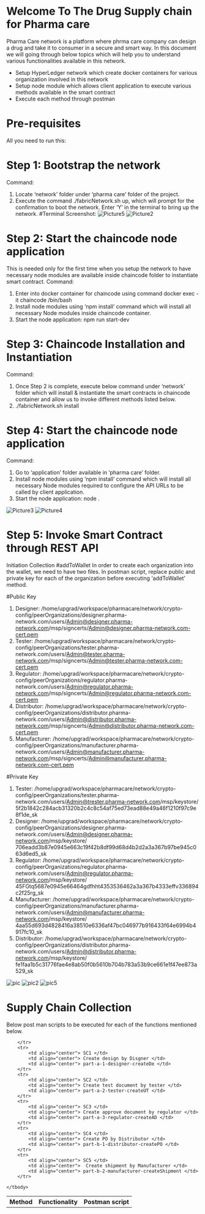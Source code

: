 # Welcome To The Drug Supply chain for Pharma care
Pharma Care network is a platform where phrma care company can design a drug and take it to consumer in a secure and smart way.  In this document we will going through below topics which will help you to understand various functionalities available in this network. 
+	Setup HyperLedger network which create docker containers for various organization involved in this network 
+	Setup node module which allows client application to execute various methods available in the smart contract
+	Execute each method through postman 

# Pre-requisites
All you need to run this:
# Step 1: Bootstrap the network
Command:
1.	Locate ‘network’ folder under ‘pharma care’ folder of the project.
2.	Execute the command ./fabricNetwork.sh up, which will prompt for the confirmation to boot the network. Enter ‘Y’ in the terminal to bring up the network.
#Terminal Screenshot: 
![Picture5](https://user-images.githubusercontent.com/13790209/212479718-801c4e63-88fa-4545-a7f8-37b59411c3af.png)
![Picture2](https://user-images.githubusercontent.com/13790209/212478541-6df9aee2-0964-4bfc-9f30-6fab1c136717.gif)

# Step 2: Start the chaincode node application
This is needed only for the first time when you setup the network to have necessary node modules are available inside chaincode folder to instantiate smart contract.
Command: 
1.	Enter into docker container for chaincode using command docker exec -it chaincode /bin/bash
2.	Install node modules using ‘npm install’ command which will install all necessary Node modules inside chaincode container. 
3.	Start the node application: npm run start-dev

# Step 3: Chaincode Installation and Instantiation
Command: 
1.	Once Step 2 is complete, execute below command under ‘network’ folder which will install & instantiate the smart contracts in chaincode container and allow us to invoke different methods listed below. 
2.	./fabricNetwork.sh install

# Step 4: Start the chaincode node application
Command: 
1.	Go to ‘application’ folder available in ‘pharma care’ folder. 
2.	Install node modules using ‘npm install’ command which will install all necessary Node modules required to configure the API URLs to be called by client application. 
3.	Start the node application: node .

![Picture3](https://user-images.githubusercontent.com/13790209/212479107-6e2cbada-0a74-46ab-aa2c-b20a4fe33c1c.png)
![Picture4](https://user-images.githubusercontent.com/13790209/212479274-1232829e-02ff-4d81-a261-7c98128ea799.png)

# Step 5: Invoke Smart Contract through REST API
Initiation Collection
#addToWallet
In order to create each organization into the wallet, we need to have two files. In postman script, replace public and private key for each of the organization before executing ‘addToWallet’ method. 

#Public Key
1. Designer: /home/upgrad/workspace/pharmacare/network/crypto-config/peerOrganizations/designer.pharma-network.com/users/Admin@designer.pharma-network.com/msp/signcerts/Admin@designer.pharma-network.com-cert.pem
2. Tester: /home/upgrad/workspace/pharmacare/network/crypto-config/peerOrganizations/tester.pharma-network.com/users/Admin@tester.pharma-network.com/msp/signcerts/Admin@tester.pharma-network.com-cert.pem
3. Regulator: /home/upgrad/workspace/pharmacare/network/crypto-config/peerOrganizations/regulator.pharma-network.com/users/Admin@regulator.pharma-network.com/msp/signcerts/Admin@regulator.pharma-network.com-cert.pem
4. Distributor: /home/upgrad/workspace/pharmacare/network/crypto-config/peerOrganizations/distributor.pharma-network.com/users/Admin@distributor.pharma-network.com/msp/signcerts/Admin@distributor.pharma-network.com-cert.pem
5. Manufacturer: /home/upgrad/workspace/pharmacare/network/crypto-config/peerOrganizations/manufacturer.pharma-network.com/users/Admin@manufacturer.pharma-network.com/msp/signcerts/Admin@manufacturer.pharma-network.com-cert.pem 

#Private Key
1. Tester: /home/upgrad/workspace/pharmacare/network/crypto-config/peerOrganizations/tester.pharma-network.com/users/Admin@trester.pharma-network.com/msp/keystore/ 5f2b1842c284acb31320b2c4c8c54af75ed73ead88e49a46f1210f97c9e8f1de_sk
2. Designer: /home/upgrad/workspace/pharmacare/network/crypto-config/peerOrganizations/designer.pharma-network.com/users/Admin@designer.pharma-network.com/msp/keystore/ 706eadd3b87e0945e663c19f42b8df99d68d4b2d2a3a367b97be945c063d6ed5_sk
3. Regulator: /home/upgrad/workspace/pharmacare/network/crypto-config/peerOrganizations/regulator.pharma-network.com/users/Admin@regulator.pharma-network.com/msp/keystore/ 45FGtq5687e0945e66464gdfhht4353536462a3a367b4333effv336894c2f25rg_sk
4. Manufacturer: /home/upgrad/workspace/pharmacare/network/crypto-config/peerOrganizations/manufacturer.pharma-network.com/users/Admin@manufacturer.pharma-network.com/msp/keystore/ 4aa55d693d4828416a38510e6336af47bc046977b916433f64e6994b4917fc10_sk
5. Distributor: /home/upgrad/workspace/pharmacare/network/crypto-config/peerOrganizations/distributor.pharma-network.com/users/Admin@distributor.pharma-network.com/msp/keystore/ fe1faa1b5c31776fae4e8ab50f0b5610b704b783a53b9ce661e1f47ee873a529_sk


![pic](https://user-images.githubusercontent.com/13790209/212480003-128d9383-835f-4f1f-8cc7-3ae221d30ae9.jpg)
![pic2](https://user-images.githubusercontent.com/13790209/212480007-8ad7f58b-f6d2-44b2-bdb6-ae242415474d.jpg)
![pic5](https://user-images.githubusercontent.com/13790209/212480459-bdb0da7e-3129-4403-89c4-cdbe65c48dc7.png)

# Supply Chain Collection

Below post man scripts to be executed for each of the functions mentioned below. 
<table>
    <tbody>
        <tr>
            <th> Method </th>
            <th> Functionality </th>
            <th> Postman script </th>
            
        </tr>
        <tr>
            <td align="center"> SC1 </td>
            <td align="center"> Create design by Disgner </td>
            <td align="center"> part-a-1-designer-createDe </td>       
        </tr>
        <tr>
            <td align="center"> SC2 </td>
            <td align="center"> Create test document by tester </td>
            <td align="center"> part-a-2-tester-createUT </td>       
        </tr>
        <tr>
            <td align="center"> SC3 </td>
            <td align="center"> Create approve document by regulator </td>
            <td align="center"> part-a-3-regulator-createAD </td>       
        </tr>
        <tr>
            <td align="center"> SC4 </td>
            <td align="center"> Create PO by Distributor </td>
            <td align="center"> part-b-1-distributor-createPO </td>       	
        </tr>
        <tr>
            <td align="center"> SC5 </td>
            <td align="center">  Create shipment by Manufacturer </td>
            <td align="center"> part-b-2-manufacturer-createShipment </td>
        </tr>
      
    </tbody>
</table>
